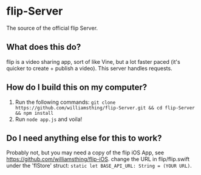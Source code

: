 # flip-Server
The source of the official flip Server.

## What does this do?

flip is a video sharing app, sort of like Vine, but a lot faster paced (it's quicker to create + publish a video). This server handles requests.

## How do I build this on my computer?

1. Run the following commands: `git clone https://github.com/williamsthing/flip-Server.git && cd flip-Server && npm install`
2. Run `node app.js` and voila!

## Do I need anything else for this to work?

Probably not, but you may need a copy of the flip iOS App, see https://github.com/williamsthing/flip-iOS. change the URL in flip/flip.swift under the 'flStore' struct: `static let BASE_API_URL: String = (YOUR URL)`. 

